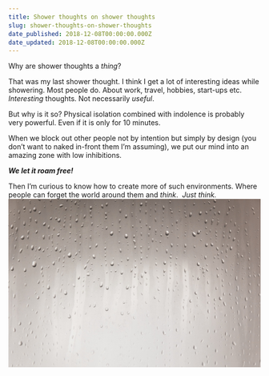 ```yaml
---
title: Shower thoughts on shower thoughts
slug: shower-thoughts-on-shower-thoughts
date_published: 2018-12-08T00:00:00.000Z
date_updated: 2018-12-08T00:00:00.000Z
---
```


Why are shower thoughts a *thing*?

That was my last shower thought. I think I get a lot of interesting ideas while showering. Most people do. About work, travel, hobbies, start-ups etc.
*Interesting* thoughts. Not necessarily *useful*.

But why is it so? Physical isolation combined with indolence is probably very powerful. Even if it is only for 10 minutes.

When we block out other people not by intention but simply by design (you don’t want to naked in-front them I’m assuming), we put our mind into an amazing zone with low inhibitions.

***We let it roam free!***

Then I’m curious to know how to create more of such environments. Where people can forget the world around them and *think*. 
*Just think.*
![](/assets/images/Shower-thoughts-on-shower-thoughts/1-btIYQpKR-fcu3YKKZazuiA.jpeg)

